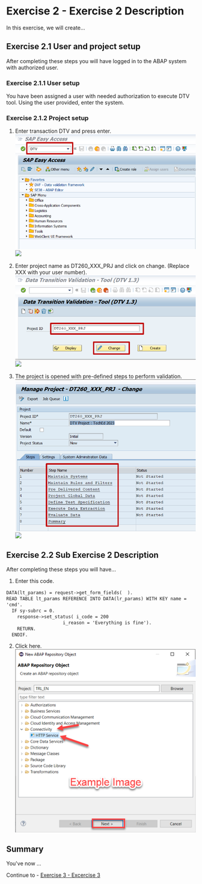 # Exercise 2 - Exercise 2 Description

In this exercise, we will create...

## Exercise 2.1 User and project setup

After completing these steps you will have logged in to the ABAP system with authorized user.

### Exercise 2.1.1 User setup
You have been assigned a user with needed authorization to execute DTV tool. Using the user provided, enter the system. 

### Exercise 2.1.2 Project setup

1. Enter transaction DTV and press enter.
![Alt text](dtv_001.png)
<br>![](/exercises/ex2/images/dtv_001.png)

2. Enter project name as DT260_XXX_PRJ and click on change.
(Replace XXX with your user number).
![Alt text](dtv_002.png)
<br>![](/exercises/ex2/images/dtv_002.png)

3. The project is opened with pre-defined steps to perform validation.
![Alt text](dtv_003.png)
<br>![](/exercises/ex2/images/dtv_003.png)


## Exercise 2.2 Sub Exercise 2 Description

After completing these steps you will have...

1.	Enter this code.
```abap
DATA(lt_params) = request->get_form_fields(  ).
READ TABLE lt_params REFERENCE INTO DATA(lr_params) WITH KEY name = 'cmd'.
  IF sy-subrc = 0.
    response->set_status( i_code = 200
                     i_reason = 'Everything is fine').
    RETURN.
  ENDIF.

```

2.	Click here.
<br>![](/exercises/ex2/images/02_02_0010.png)

## Summary

You've now ...

Continue to - [Exercise 3 - Excercise 3 ](../ex3/README.md)
